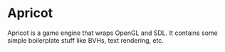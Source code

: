 # Apricot
Apricot is a game engine that wraps OpenGL and SDL. It contains some simple boilerplate stuff like BVHs, text rendering, etc.